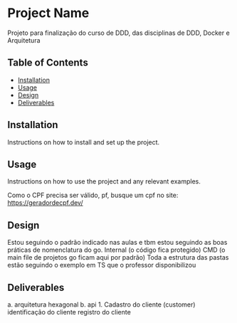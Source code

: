 # Project Name

Projeto para finalização do curso de DDD, das disciplinas de DDD, Docker e Arquitetura 

## Table of Contents

- [Installation](#installation)
- [Usage](#usage)
- [Design](#contributing)
- [Deliverables](#license)

## Installation

Instructions on how to install and set up the project.

## Usage

Instructions on how to use the project and any relevant examples.

Como o CPF precisa ser válido, pf, busque um cpf no site: https://geradordecpf.dev/

## Design

Estou seguindo o padrão indicado nas aulas e tbm estou seguindo as boas práticas de nomenclatura do go.
Internal (o código fica protegido)
CMD (o main file de projetos go ficam aqui por padrão)
Toda a estrutura das pastas estão seguindo o exemplo em TS que o professor disponibilizou

## Deliverables

a. arquitetura hexagonal
b. api 
    1. Cadastro do cliente (customer)
        identificação do cliente
        registro do cliente